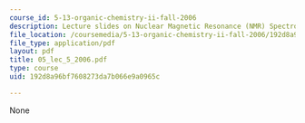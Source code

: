 ```yaml
---
course_id: 5-13-organic-chemistry-ii-fall-2006
description: Lecture slides on Nuclear Magnetic Resonance (NMR) Spectroscopy.
file_location: /coursemedia/5-13-organic-chemistry-ii-fall-2006/192d8a96bf7608273da7b066e9a0965c_05_lec_5_2006.pdf
file_type: application/pdf
layout: pdf
title: 05_lec_5_2006.pdf
type: course
uid: 192d8a96bf7608273da7b066e9a0965c

---
```

None